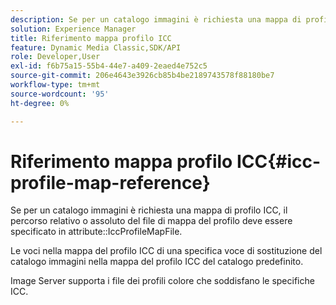 ```yaml
---
description: Se per un catalogo immagini è richiesta una mappa di profilo ICC, è necessario specificare il percorso relativo o assoluto del file di mappa del profilo nell'attributo IccProfileMapFile.
solution: Experience Manager
title: Riferimento mappa profilo ICC
feature: Dynamic Media Classic,SDK/API
role: Developer,User
exl-id: f6b75a15-55b4-44e7-a409-2eaed4e752c5
source-git-commit: 206e4643e3926cb85b4be2189743578f88180be7
workflow-type: tm+mt
source-wordcount: '95'
ht-degree: 0%

---
```


# Riferimento mappa profilo ICC{#icc-profile-map-reference}

Se per un catalogo immagini è richiesta una mappa di profilo ICC, il percorso relativo o assoluto del file di mappa del profilo deve essere specificato in attribute::IccProfileMapFile.

Le voci nella mappa del profilo ICC di una specifica voce di sostituzione del catalogo immagini nella mappa del profilo ICC del catalogo predefinito.

Image Server supporta i file dei profili colore che soddisfano le specifiche ICC.
